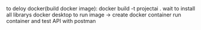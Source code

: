 to deloy docker(build docker image): docker build -t projectai .
wait to install all librarys
docker desktop to run image -> create docker container 
run container and test API with postman
